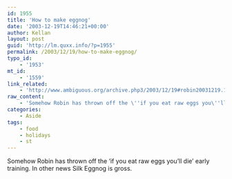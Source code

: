 ```yaml
---
id: 1955
title: 'How to make eggnog'
date: '2003-12-19T14:46:21+00:00'
author: Kellan
layout: post
guid: 'http://lm.quxx.info/?p=1955'
permalink: /2003/12/19/how-to-make-eggnog/
typo_id:
    - '1953'
mt_id:
    - '1559'
link_related:
    - 'http://www.ambiguous.org/archive.php3/2003/12/19#robin20031219.1'
raw_content:
    - 'Somehow Robin has thrown off the \''if you eat raw eggs you\''ll die\'' early training.  In other news Silk Eggnog is gross.'
categories:
    - Aside
tags:
    - food
    - holidays
    - st
---
```


Somehow Robin has thrown off the ‘if you eat raw eggs you’ll die’ early training. In other news Silk Eggnog is gross.